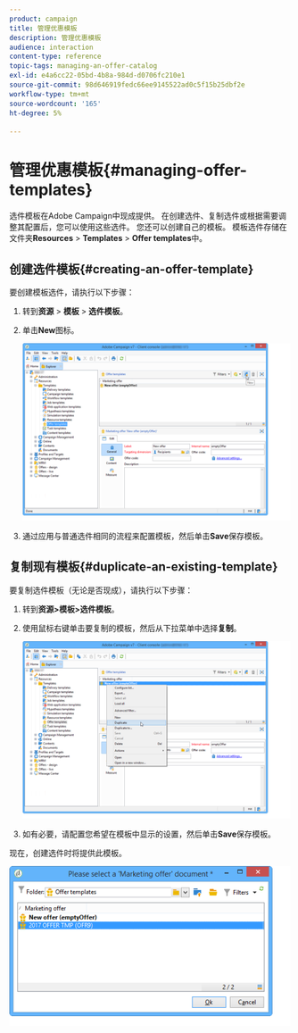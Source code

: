 ```yaml
---
product: campaign
title: 管理优惠模板
description: 管理优惠模板
audience: interaction
content-type: reference
topic-tags: managing-an-offer-catalog
exl-id: e4a6cc22-05bd-4b8a-984d-d0706fc210e1
source-git-commit: 98d646919fedc66ee9145522ad0c5f15b25dbf2e
workflow-type: tm+mt
source-wordcount: '165'
ht-degree: 5%

---
```


# 管理优惠模板{#managing-offer-templates}

选件模板在Adobe Campaign中现成提供。 在创建选件、复制选件或根据需要调整其配置后，您可以使用这些选件。 您还可以创建自己的模板。 模板选件存储在文件夹&#x200B;**Resources** > **Templates** > **Offer templates**&#x200B;中。

## 创建选件模板{#creating-an-offer-template}

要创建模板选件，请执行以下步骤：

1. 转到&#x200B;**资源** > **模板** > **选件模板**。
1. 单击&#x200B;**New**&#x200B;图标。

   ![](assets/offer_model_001.png)

1. 通过应用与普通选件相同的流程来配置模板，然后单击&#x200B;**Save**&#x200B;保存模板。

## 复制现有模板{#duplicate-an-existing-template}

要复制选件模板（无论是否现成），请执行以下步骤：

1. 转到&#x200B;**资源>模板>选件模板**。
1. 使用鼠标右键单击要复制的模板，然后从下拉菜单中选择&#x200B;**复制**。

   ![](assets/offer_model_002.png)

1. 如有必要，请配置您希望在模板中显示的设置，然后单击&#x200B;**Save**&#x200B;保存模板。

现在，创建选件时将提供此模板。

![](assets/offer_modelcreated_001.png)
